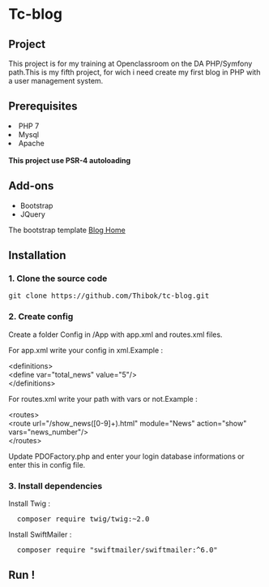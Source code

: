<h1>Tc-blog</h1>

<h2>Project</h2>

This project is for my training at Openclassroom on the DA PHP/Symfony path.This is my fifth project, for wich i need create my first
blog in PHP with a user management system.

<h2>Prerequisites</h2

<ul>
  <li>PHP 7</li>
  <li>Mysql</li>
  <li>Apache</li>
</ul>
<br/>
<strong>This project use PSR-4 autoloading</strong>

<h2>Add-ons</h2>

<ul>
  <li>Bootstrap</li>
  <li>JQuery</li>
</ul>

The bootstrap template <a href="https://startbootstrap.com/template-overviews/blog-home/">Blog Home</a>

<h2>Installation</h2>

<h3>1. Clone the source code</h3>

<pre>git clone https://github.com/Thibok/tc-blog.git</pre>

<h3>2. Create config</h3>

<p>Create a folder Config in /App with app.xml and routes.xml files.

For app.xml write your config in xml.Example :

  \<definitions><br/>
    \<define var="total_news" value="5"/><br/>
   \</definitions>
</p>

<p>For routes.xml write your path with vars or not.Example :

  \<routes><br/>
    \<route url="/show_news([0-9]+)\.html" module="News" action="show" vars="news_number"/><br/>
  \</routes>
</p>

<p>Update PDOFactory.php and enter your login database informations or enter this in config file.</p>

<h3>3. Install dependencies</h3>

<p>Install Twig :

<pre>
  composer require twig/twig:~2.0
</pre>

Install SwiftMailer :
<pre>
  composer require "swiftmailer/swiftmailer:^6.0"
</pre>
</p>

<h2>Run ! </h2>


